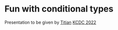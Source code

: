 # Fun with conditional types

Presentation to be given by [Titian](http://bbgithub.dev.bloomberg.com/tcernicovad1) [KCDC 2022](https://www.kcdc.info/)
